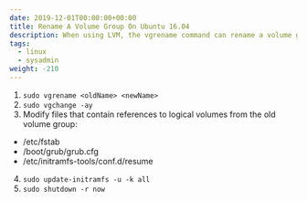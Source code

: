 ```yaml
---
date: 2019-12-01T00:00:00+00:00
title: Rename A Volume Group On Ubuntu 16.04
description: When using LVM, the vgrename command can rename a volume group. But there are more steps required in order to get the OS to use the new volume group correctly.
tags:
  - linux
  - sysadmin
weight: -210
---
```


1. `sudo vgrename <oldName> <newName>`
2. `sudo vgchange -ay`
3. Modify files that contain references to logical volumes from the old volume group:
  * /etc/fstab
  * /boot/grub/grub.cfg
  * /etc/initramfs-tools/conf.d/resume
4. `sudo update-initramfs -u -k all`
5. `sudo shutdown -r now`

